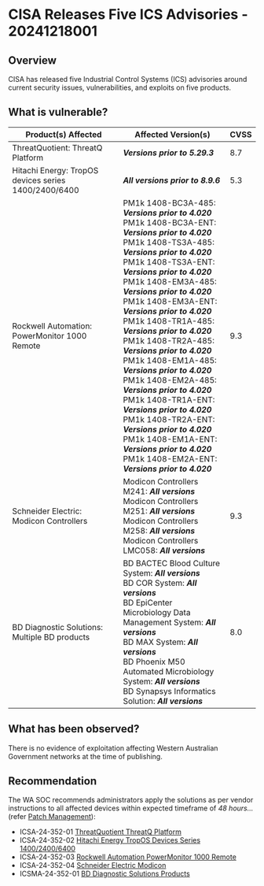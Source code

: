 # CISA Releases Five ICS Advisories - 20241218001

## Overview

CISA has released five Industrial Control Systems (ICS) advisories around current security issues, vulnerabilities, and exploits on five products.

## What is vulnerable?

| **Product(s) Affected** | **Affected Version(s)** | **CVSS** |
|---|---|---|
| ThreatQuotient: ThreatQ Platform | ***Versions prior to 5.29.3*** | 8.7 |
| Hitachi Energy: TropOS devices series 1400/2400/6400 | ***All versions prior to 8.9.6*** | 5.3 | 
| Rockwell Automation: PowerMonitor 1000 Remote | PM1k 1408-BC3A-485:   ***Versions prior to 4.020***<br> PM1k 1408-BC3A-ENT: ***Versions prior to 4.020*** <br>PM1k 1408-TS3A-485: ***Versions prior to 4.020*** <br> PM1k 1408-TS3A-ENT: ***Versions prior to 4.020*** <br> PM1k 1408-EM3A-485: ***Versions prior to 4.020*** <br> PM1k 1408-EM3A-ENT: ***Versions prior to 4.020*** <br> PM1k 1408-TR1A-485: ***Versions prior to 4.020*** <br> PM1k 1408-TR2A-485: ***Versions prior to 4.020*** <br> PM1k 1408-EM1A-485: ***Versions prior to 4.020*** <br> PM1k 1408-EM2A-485: ***Versions prior to 4.020*** <br> PM1k 1408-TR1A-ENT: ***Versions prior to 4.020*** <br> PM1k 1408-TR2A-ENT: ***Versions prior to 4.020*** <br> PM1k 1408-EM1A-ENT: ***Versions prior to 4.020*** <br> PM1k 1408-EM2A-ENT: ***Versions prior to 4.020*** | 9.3 | 
| Schneider Electric: Modicon Controllers | Modicon Controllers M241: ***All versions***<br> Modicon Controllers M251: ***All versions***<br> Modicon Controllers M258: ***All versions***<br> Modicon Controllers LMC058: ***All versions*** | 9.3 |
| BD Diagnostic Solutions: Multiple BD products | BD BACTEC Blood Culture System: ***All versions***<br> BD COR System: ***All versions***<br> BD EpiCenter Microbiology Data Management System: ***All versions***<br> BD MAX System: ***All versions***<br> BD Phoenix M50 Automated Microbiology System: ***All versions***<br> BD Synapsys Informatics Solution: ***All versions*** | 8.0 |

## What has been observed?

There is no evidence of exploitation affecting Western Australian Government networks at the time of publishing.

## Recommendation

The WA SOC recommends administrators apply the solutions as per vendor instructions to all affected devices within expected timeframe of *48 hours...* (refer [Patch Management](../guidelines/patch-management.md)):

- ICSA-24-352-01 [ThreatQuotient ThreatQ Platform](https://www.cisa.gov/news-events/ics-advisories/icsa-24-352-01)
- ICSA-24-352-02 [Hitachi Energy TropOS Devices Series 1400/2400/6400](https://www.cisa.gov/news-events/ics-advisories/icsa-24-352-02)
- ICSA-24-352-03 [Rockwell Automation PowerMonitor 1000 Remote](https://www.cisa.gov/news-events/ics-advisories/icsa-24-352-03)
- ICSA-24-352-04 [Schneider Electric Modicon](https://www.cisa.gov/news-events/ics-advisories/icsa-24-352-04)
- ICSMA-24-352-01 [BD Diagnostic Solutions Products](https://www.cisa.gov/news-events/ics-medical-advisories/icsma-24-352-01)